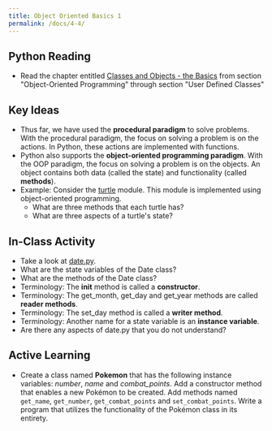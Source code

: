 ```yaml
---
title: Object Oriented Basics 1
permalink: /docs/4-4/
---
```


## Python Reading
- Read the chapter entitled [Classes and Objects - the Basics](https://runestone.academy/ns/books/published/thinkcspy/ClassesBasics/toctree.html) from section "Object-Oriented Programming" through section "User Defined Classes"

## Key Ideas
- Thus far, we have used the **procedural paradigm** to solve problems. With the procedural paradigm, the focus on solving a problem is on the actions. In Python, these actions are implemented with functions.
- Python also supports the **object-oriented programming paradigm**. With the OOP paradigm, the focus on solving a problem is on the objects. An object contains both data (called the state) and functionality (called **methods**).
- Example: Consider the [turtle](https://docs.python.org/3/library/turtle.html#module-turtle) module. This module is implemented using object-oriented programming.
  - What are three methods that each turtle has? 
  - What are three aspects of a turtle's state?

## In-Class Activity
- Take a look at [date.py](../lessons/code/date.py).
- What are the state variables of the Date class?
- What are the methods of the Date class?
- Terminology: The __init__ method is called a **constructor**.
- Terminology: The get_month, get_day and get_year methods are called **reader methods**.
- Terminology: The set_day method is called a **writer method**.
- Terminology: Another name for a state variable is an **instance variable**.
- Are there any aspects of date.py that you do not understand?

## Active Learning
- Create a class named **Pokemon** that has the following instance variables: *number*, *name* and *combat_points*. Add a constructor method that enables a new Pokémon to be created. Add methods named `get_name`, `get_number`, `get_combat_points` and `set_combat_points`. Write a program that utilizes the functionality of the Pokémon class in its entirety.

